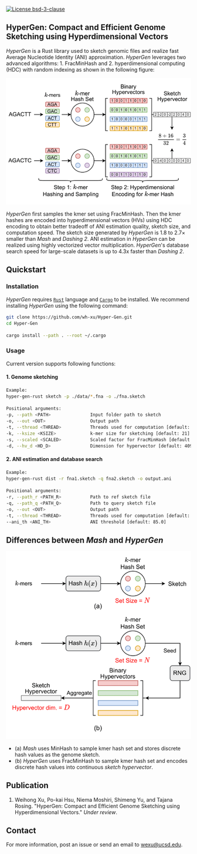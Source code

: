 [![License bsd-3-clause](https://badgen.net/badge/license/MIT/red)](https://github.com/wh-xu/Hyper-Gen/blob/main/LICENSE)

## HyperGen: Compact and Efficient Genome Sketching using Hyperdimensional Vectors

_HyperGen_ is a Rust library used to sketch genomic files and realize fast Average Nucleotide Identity (ANI) approximation. _HyperGen_ leverages two advanced algorithms: 1. FracMinHash and 2. hyperdimensional computing (HDC) with random indexing as shown in the following figure:
<p align="center">
    <img src="./img/hd_set_intersec.png" width="600">
</p>

_HyperGen_ first samples the kmer set using FracMinHash. Then the kmer hashes are encoded into hyperdimensional vectors (HVs) using HDC encoding to obtain better tradeoff of ANI estimation quality, sketch size, and computation speed. The sketch size generated by _HyperGen_ is 1.8 to 2.7× smaller than _Mash_ and _Dashing 2_. ANI estimation in _HyperGen_ can be realized using highly vectorized vector multiplication. _HyperGen_'s database search speed for large-scale datasets is up to 4.3x faster than _Dashing 2_.

## Quickstart

### Installation

_HyperGen_ requires [`Rust`](https://www.rust-lang.org/tools/install) language and [`Cargo`](https://doc.rust-lang.org/cargo/) to be installed. 
We recommend installing _HyperGen_ using the following command:
```sh
git clone https://github.com/wh-xu/Hyper-Gen.git
cd Hyper-Gen

cargo install --path . --root ~/.cargo
```

### Usage
Current version supports following functions:

#### 1. Genome sketching
```sh
Example:
hyper-gen-rust sketch -p ./data/*.fna -o ./fna.sketch

Positional arguments:
-p, --path <PATH>               Input folder path to sketch
-o, --out <OUT>                 Output path 
-t, --thread <THREAD>           Threads used for computation [default: 16]
-k, --ksize <KSIZE>             k-mer size for sketching [default: 21]
-s, --scaled <SCALED>           Scaled factor for FracMinHash [default: 1500]
-d, --hv_d <HD_D>               Dimension for hypervector [default: 4096]
```


#### 2. ANI estimation and database search
```sh
Example:
hyper-gen-rust dist -r fna1.sketch -q fna2.sketch -o output.ani

Positional arguments:
-r, --path_r <PATH_R>           Path to ref sketch file
-q, --path_q <PATH_Q>           Path to query sketch file
-o, --out <OUT>                 Output path 
-t, --thread <THREAD>           Threads used for computation [default: 16]
--ani_th <ANI_TH>               ANI threshold [default: 85.0]
```


## Differences between _Mash_ and _HyperGen_

<p align="center">
    <img src="./img/alg_comparison.png" width="600">
</p>

- (a) _Mash_ uses MinHash to sample kmer hash set and stores discrete hash values as the genome sketch.
- (b) _HyperGen_ uses FracMinHash to sample kmer hash set and encodes discrete hash values into continuous _sketch hypervector_.


## Publication
1. Weihong Xu, Po-kai Hsu, Niema Moshiri, Shimeng Yu, and Tajana Rosing. "HyperGen: Compact and Efficient Genome Sketching using Hyperdimensional Vectors." _Under review_.


## Contact
For more information, post an issue or send an email to <wexu@ucsd.edu>.
